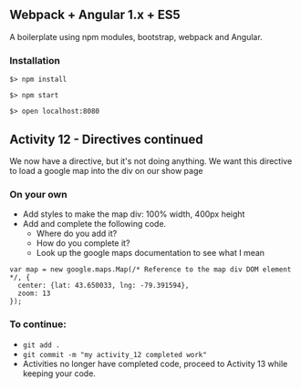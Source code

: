 ## Webpack + Angular 1.x + ES5

A boilerplate using npm modules, bootstrap, webpack and Angular.

### Installation

`$> npm install`

`$> npm start`

`$> open localhost:8080`

## Activity 12 - Directives continued

We now have a directive, but it's not doing anything.
We want this directive to load a google map into the div on our show page

### On your own

* Add styles to make the map div: 100% width, 400px height
* Add and complete the following code.
  * Where do you add it?
  * How do you complete it?
  * Look up the google maps documentation to see what I mean

```
var map = new google.maps.Map(/* Reference to the map div DOM element */, {
  center: {lat: 43.650033, lng: -79.391594},
  zoom: 13
});
```

### To continue:

* `git add .`
* `git commit -m "my activity_12 completed work"`
* Activities no longer have completed code, proceed to Activity 13 while keeping your code.



